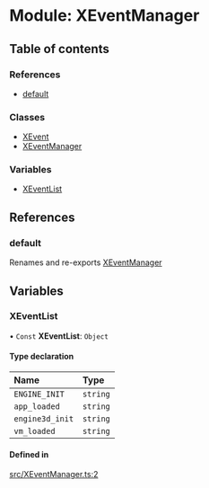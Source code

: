 # Module: XEventManager

## Table of contents

### References

- [default](../wiki/XEventManager#default)

### Classes

- [XEvent](../wiki/XEventManager.XEvent)
- [XEventManager](../wiki/XEventManager.XEventManager)

### Variables

- [XEventList](../wiki/XEventManager#xeventlist)

## References

### default

Renames and re-exports [XEventManager](../wiki/XEventManager.XEventManager)

## Variables

### XEventList

• `Const` **XEventList**: `Object`

#### Type declaration

| Name | Type |
| :------ | :------ |
| `ENGINE_INIT` | `string` |
| `app_loaded` | `string` |
| `engine3d_init` | `string` |
| `vm_loaded` | `string` |

#### Defined in

[src/XEventManager.ts:2](https://github.com/fridman-tamir/XPell/blob/c77c55e/src/XEventManager.ts#L2)
